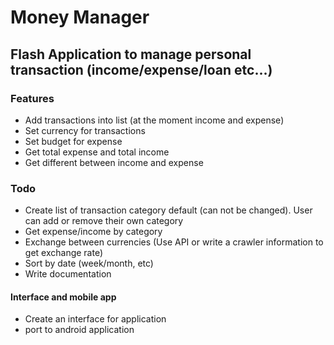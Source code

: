 # Money Manager
## Flash Application to manage personal transaction (income/expense/loan etc...)
### Features
- Add transactions into  list (at the moment income and expense)
- Set currency for transactions
- Set budget for expense
- Get total expense and total income
- Get different between income and expense
### Todo
- Create list of transaction category default (can not be changed). User can add or remove their own category
- Get expense/income by category
- Exchange between currencies (Use API or write a crawler information to get exchange rate)
- Sort by date (week/month, etc)
- Write documentation
#### Interface and mobile app 
- Create an interface for application
- port to android application
